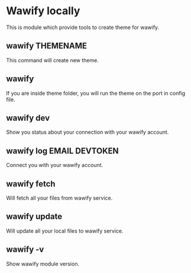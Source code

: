 # Wawify locally
This is module which provide tools to create theme for wawify.

## wawify THEMENAME
This command will create new theme.

## wawify 
If you are inside theme folder, you will run the theme on the port in config file.

## wawify dev
Show you status about your connection with your wawify account.

## wawify log EMAIL DEVTOKEN
Connect you with your wawify account.

## wawify fetch
Will fetch all your files from wawify service.

## wawify update
Will update all your local files to wawify service.

## wawify -v
Show wawify module version.
